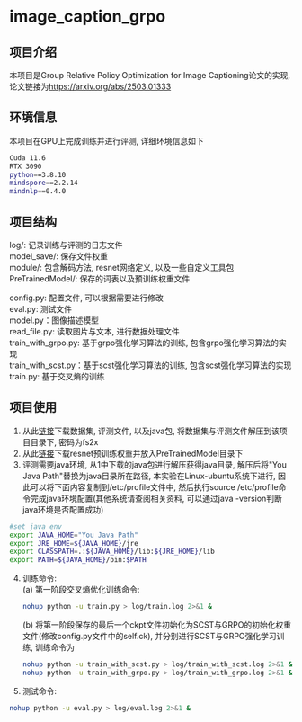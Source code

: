 # image_caption_grpo
## 项目介绍
本项目是Group Relative Policy Optimization for Image Captioning论文的实现, 论文链接为<https://arxiv.org/abs/2503.01333>

## 环境信息
本项目在GPU上完成训练并进行评测, 详细环境信息如下  
```bash
Cuda 11.6
RTX 3090
python==3.8.10
mindspore==2.2.14
mindnlp==0.4.0
```

## 项目结构
log/: 记录训练与评测的日志文件  
model_save/: 保存文件权重  
module/: 包含解码方法, resnet网络定义, 以及一些自定义工具包  
PreTrainedModel/: 保存的词表以及预训练权重文件  

config.py: 配置文件, 可以根据需要进行修改  
eval.py: 测试文件  
model.py：图像描述模型  
read_file.py: 读取图片与文本, 进行数据处理文件  
train_with_grpo.py: 基于grpo强化学习算法的训练, 包含grpo强化学习算法的实现  
train_with_scst.py：基于scst强化学习算法的训练, 包含scst强化学习算法的实现  
train.py: 基于交叉熵的训练

## 项目使用
1. 从此[链接](https://pan.baidu.com/s/1NT3Og0NQBGL4Kfca7Rc52w)下载数据集, 评测文件, 以及java包, 将数据集与评测文件解压到该项目目录下, 密码为fs2x  
2. 从此[链接](https://mindspore-website.obs.cn-north-4.myhuaweicloud.com/notebook/models/application/resnet50_224_new.ckpt)下载resnet预训练权重并放入PreTrainedModel目录下  
3. 评测需要java环境, 从1中下载的java包进行解压获得java目录, 解压后将"You Java Path"替换为java目录所在路径, 本实验在Linux-ubuntu系统下进行, 因此可以将下面内容复制到/etc/profile文件中, 然后执行source /etc/profile命令完成java环境配置(其他系统请查阅相关资料, 可以通过java -version判断java环境是否配置成功)  
```bash
#set java env  
export JAVA_HOME="You Java Path"
export JRE_HOME=${JAVA_HOME}/jre
export CLASSPATH=.:${JAVA_HOME}/lib:${JRE_HOME}/lib
export PATH=${JAVA_HOME}/bin:$PATH
```
4. 训练命令:   
    (a) 第一阶段交叉熵优化训练命令:  
    ```bash
    nohup python -u train.py > log/train.log 2>&1 &
    ```
    (b) 将第一阶段保存的最后一个ckpt文件初始化为SCST与GRPO的初始化权重文件(修改config.py文件中的self.ck), 并分别进行SCST与GRPO强化学习训练, 训练命令为  
    ```bash
    nohup python -u train_with_scst.py > log/train_with_scst.log 2>&1 &
    nohup python -u train_with_grpo.py > log/train_with_grpo.log 2>&1 &
    ```
5. 测试命令:  
```bash
nohup python -u eval.py > log/eval.log 2>&1 &
```